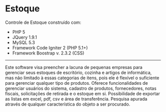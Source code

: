 Estoque
=======

Controle de Estoque construído com:
* PHP 5
* JQuery 1.9.1
* MySQL 5.3
* Framework Code Igniter 2 (PHP 5.1+)
* Framework Boostrap v. 2.3.2 (CSS)
---------------
Este software visa preencher a lacuna de pequenas empresas para gerenciar seus estoques de escritório, cozinha e artigos de informática, mas não limitado à essas categorias de itens, pois ele é flexível o suficiente para gerenciar qualquer tipo de produtos.
Oferece funcionalidades de gerenciar usuários do sistema, cadastro de produtos, fornecedores, notas fiscais, solicitações de retirada e o estoque em si. Possibilidade de exportar as listas em excel, pdf, csv e área de transferência. Pesquisa apurada através de qualquer característica do objeto a ser procurado.
